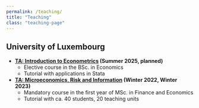 ```yaml
---
permalink: /teaching/
title: "Teaching"
class: "teaching-page"
---
```



## University of Luxembourg
- <b><u>TA: Introduction to Econometrics</u> (Summer 2025, planned)</b>
    - Elective course in the BSc. in Economics
    - Tutorial with applications in Stata
-  <b><u>TA: Microeconomics, Risk and Information</u> (Winter 2022, Winter 2023) </b>
    - Mandatory course in the first year of MSc. in Finance and Economics
    - Tutorial with ca. 40 students, 20 teaching units


